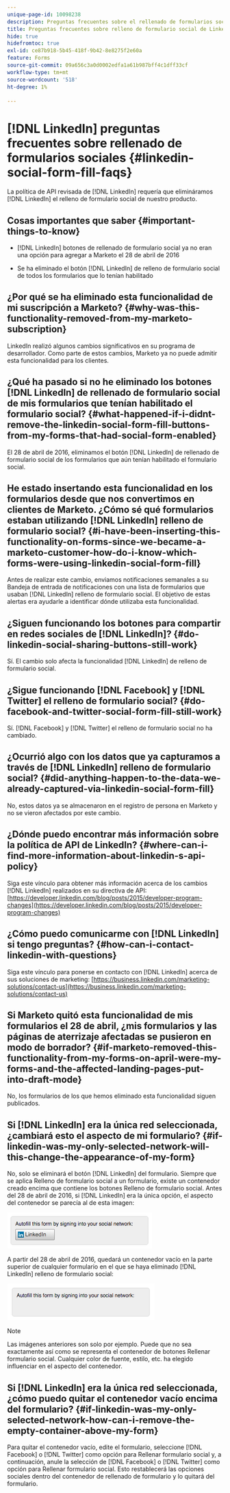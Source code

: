 ```yaml
---
unique-page-id: 10098238
description: Preguntas frecuentes sobre el rellenado de formularios sociales en LinkedIn - Documentos de Marketo - Documentación del producto
title: Preguntas frecuentes sobre relleno de formulario social de LinkedIn
hide: true
hidefromtoc: true
exl-id: ce87b918-5b45-418f-9b42-8e8275f2e60a
feature: Forms
source-git-commit: 09a656c3a0d0002edfa1a61b987bff4c1dff33cf
workflow-type: tm+mt
source-wordcount: '518'
ht-degree: 1%

---
```


# [!DNL LinkedIn] preguntas frecuentes sobre rellenado de formularios sociales {#linkedin-social-form-fill-faqs}

La política de API revisada de [!DNL LinkedIn] requería que elimináramos [!DNL LinkedIn] el relleno de formulario social de nuestro producto.

## Cosas importantes que saber {#important-things-to-know}

* [!DNL LinkedIn] botones de rellenado de formulario social ya no eran una opción para agregar a Marketo el 28 de abril de 2016

* Se ha eliminado el botón [!DNL LinkedIn] de relleno de formulario social de todos los formularios que lo tenían habilitado

## ¿Por qué se ha eliminado esta funcionalidad de mi suscripción a Marketo? {#why-was-this-functionality-removed-from-my-marketo-subscription}

LinkedIn realizó algunos cambios significativos en su programa de desarrollador. Como parte de estos cambios, Marketo ya no puede admitir esta funcionalidad para los clientes.

## ¿Qué ha pasado si no he eliminado los botones [!DNL LinkedIn] de rellenado de formulario social de mis formularios que tenían habilitado el formulario social? {#what-happened-if-i-didnt-remove-the-linkedin-social-form-fill-buttons-from-my-forms-that-had-social-form-enabled}

El 28 de abril de 2016, eliminamos el botón [!DNL LinkedIn] de rellenado de formulario social de los formularios que aún tenían habilitado el formulario social.

## He estado insertando esta funcionalidad en los formularios desde que nos convertimos en clientes de Marketo. ¿Cómo sé qué formularios estaban utilizando [!DNL LinkedIn] relleno de formulario social? {#i-have-been-inserting-this-functionality-on-forms-since-we-became-a-marketo-customer-how-do-i-know-which-forms-were-using-linkedin-social-form-fill}

Antes de realizar este cambio, enviamos notificaciones semanales a su Bandeja de entrada de notificaciones con una lista de formularios que usaban [!DNL LinkedIn] relleno de formulario social. El objetivo de estas alertas era ayudarle a identificar dónde utilizaba esta funcionalidad.

## ¿Siguen funcionando los botones para compartir en redes sociales de [!DNL LinkedIn]? {#do-linkedin-social-sharing-buttons-still-work}

Sí. El cambio solo afecta la funcionalidad [!DNL LinkedIn] de relleno de formulario social.

## ¿Sigue funcionando [!DNL Facebook] y [!DNL Twitter] el relleno de formulario social? {#do-facebook-and-twitter-social-form-fill-still-work}

Sí. [!DNL Facebook] y [!DNL Twitter] el relleno de formulario social no ha cambiado.

## ¿Ocurrió algo con los datos que ya capturamos a través de [!DNL LinkedIn] relleno de formulario social? {#did-anything-happen-to-the-data-we-already-captured-via-linkedin-social-form-fill}

No, estos datos ya se almacenaron en el registro de persona en Marketo y no se vieron afectados por este cambio.

## ¿Dónde puedo encontrar más información sobre la política de API de LinkedIn? {#where-can-i-find-more-information-about-linkedin-s-api-policy}

Siga este vínculo para obtener más información acerca de los cambios [!DNL LinkedIn] realizados en su directiva de API: [https://developer.linkedin.com/blog/posts/2015/developer-program-changes](https://developer.linkedin.com/blog/posts/2015/developer-program-changes)

## ¿Cómo puedo comunicarme con [!DNL LinkedIn] si tengo preguntas? {#how-can-i-contact-linkedin-with-questions}

Siga este vínculo para ponerse en contacto con [!DNL LinkedIn] acerca de sus soluciones de marketing: [https://business.linkedin.com/marketing-solutions/contact-us](https://business.linkedin.com/marketing-solutions/contact-us)

## Si Marketo quitó esta funcionalidad de mis formularios el 28 de abril, ¿mis formularios y las páginas de aterrizaje afectadas se pusieron en modo de borrador? {#if-marketo-removed-this-functionality-from-my-forms-on-april-were-my-forms-and-the-affected-landing-pages-put-into-draft-mode}

No, los formularios de los que hemos eliminado esta funcionalidad siguen publicados.

## Si [!DNL LinkedIn] era la única red seleccionada, ¿cambiará esto el aspecto de mi formulario? {#if-linkedin-was-my-only-selected-network-will-this-change-the-appearance-of-my-form}

No, solo se eliminará el botón [!DNL LinkedIn] del formulario. Siempre que se aplica Relleno de formulario social a un formulario, existe un contenedor creado encima que contiene los botones Relleno de formulario social. Antes del 28 de abril de 2016, si [!DNL LinkedIn] era la única opción, el aspecto del contenedor se parecía al de esta imagen:

![—](assets/one.png)

A partir del 28 de abril de 2016, quedará un contenedor vacío en la parte superior de cualquier formulario en el que se haya eliminado [!DNL LinkedIn] relleno de formulario social:

![—](assets/two.png)

>[!NOTE]
>
>Las imágenes anteriores son solo por ejemplo. Puede que no sea exactamente así como se representa el contenedor de botones Rellenar formulario social. Cualquier color de fuente, estilo, etc. ha elegido influenciar en el aspecto del contenedor.

## Si [!DNL LinkedIn] era la única red seleccionada, ¿cómo puedo quitar el contenedor vacío encima del formulario? {#if-linkedin-was-my-only-selected-network-how-can-i-remove-the-empty-container-above-my-form}

Para quitar el contenedor vacío, edite el formulario, seleccione [!DNL Facebook] o [!DNL Twitter] como opción para Rellenar formulario social y, a continuación, anule la selección de [!DNL Facebook] o [!DNL Twitter] como opción para Rellenar formulario social. Esto restablecerá las opciones sociales dentro del contenedor de rellenado de formulario y lo quitará del formulario.
